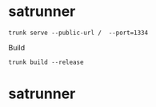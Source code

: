 # satrunner

```
trunk serve --public-url /  --port=1334
```

Build
```
trunk build --release
```
# satrunner
